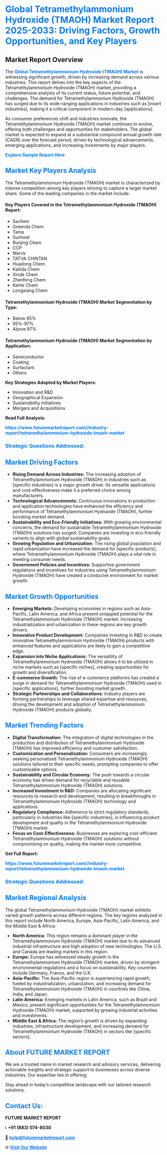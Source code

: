 <h1 style="color: #007BFF;">Global Tetramethylammonium Hydroxide (TMAOH) Market Report 2025-2033: Driving Factors, Growth Opportunities, and Key Players</h1>

<section id="overview">
<h2>Market Report Overview</h2>
<p>The <a href="https://www.futuremarketreport.com//industry-report/tetramethylammonium-hydroxide-tmaoh-market" style="color: #007BFF; text-decoration: none;"><strong>Global Tetramethylammonium Hydroxide (TMAOH) Market</strong></a> is witnessing significant growth, driven by increasing demand across various industries. This report delves into the key aspects of the Tetramethylammonium Hydroxide (TMAOH) market, providing a comprehensive analysis of its current status, future potential, and challenges. The demand for Tetramethylammonium Hydroxide (TMAOH) has surged due to its wide-ranging applications in industries such as [insert industries], making it a critical component in modern-day [applications].</p>
<p>As consumer preferences shift and industries innovate, the Tetramethylammonium Hydroxide (TMAOH) market continues to evolve, offering both challenges and opportunities for stakeholders. The global market is expected to expand at a substantial compound annual growth rate (CAGR) over the forecast period, driven by technological advancements, emerging applications, and increasing investments by major players.</p>
</section>

<section id="overview">
<p><a href="https://www.futuremarketreport.com//request-sample/reportId=52800" style="color: #007BFF; text-decoration: none;"><strong>Explore Sample Report Here</strong></a></p>
</section>

<section id="key-players">
<h2 style="color: #007BFF;">Market Key Players Analysis</h2>
<p>The Tetramethylammonium Hydroxide (TMAOH) market is characterized by intense competition among key players striving to capture a larger market share. Some of the leading companies in the market include:</p>
<h4>Key Players Covered in the Tetramethylammonium Hydroxide (TMAOH) Report:</h4>
<ul><li>Sachem</li><li>Greenda Chem</li><li>Tama</li><li>Sunheat</li><li>Runjing Chem</li><li>CCP</li><li>Merck</li><li>TATVA CHINTAN</li><li>Huadong Chem</li><li>Kailida Chem</li><li>Xinde Chem</li><li>Zhenfeng Chem</li><li>Kente Chem</li><li>Longxiang Chem</li></ul>
<h4>Tetramethylammonium Hydroxide (TMAOH) Market Segmentation by Type:</h4>
<ul><li>Below 95%</li><li>95%-97%</li><li>Above 97%</li></ul>

<h4>Tetramethylammonium Hydroxide (TMAOH) Market Segmentation by Application:</h4>
<ul><li>Semiconductor</li><li>Coating</li><li>Surfactant</li><li>Others</li></ul>
<p><strong>Key Strategies Adopted by Market Players:</strong></p>
<ul>
<li>Innovation and R&D</li>
<li>Geographical Expansion</li>
<li>Sustainability Initiatives</li>
<li>Mergers and Acquisitions</li>
</ul>
</section>

<section>
<p><strong>Read Full Analysis: </strong></p><a href="https://www.futuremarketreport.com//industry-report/tetramethylammonium-hydroxide-tmaoh-market" style="color: #007BFF; text-decoration: none;"><strong>https://www.futuremarketreport.com//industry-report/tetramethylammonium-hydroxide-tmaoh-market</strong></a>
<h3 style="color: #007BFF;">Strategic Questions Addressed:</h3>
</section>

<section id="driving-factors">
<h2 style="color: #007BFF;">Market Driving Factors</h2>
<ul>
<li><strong>Rising Demand Across Industries:</strong> The increasing adoption of Tetramethylammonium Hydroxide (TMAOH) in industries such as [specific industries] is a major growth driver. Its versatile applications and cost-effectiveness make it a preferred choice among manufacturers.</li>
<li><strong>Technological Advancements:</strong> Continuous innovations in production and application technologies have enhanced the efficiency and performance of Tetramethylammonium Hydroxide (TMAOH), further boosting market demand.</li>
<li><strong>Sustainability and Eco-Friendly Initiatives:</strong> With growing environmental concerns, the demand for sustainable Tetramethylammonium Hydroxide (TMAOH) solutions has surged. Companies are investing in eco-friendly variants to align with global sustainability goals.</li>
<li><strong>Growing Population and Urbanization:</strong> The rising global population and rapid urbanization have increased the demand for [specific products], where Tetramethylammonium Hydroxide (TMAOH) plays a vital role in meeting consumer needs.</li>
<li><strong>Government Policies and Incentives:</strong> Supportive government regulations and incentives for industries using Tetramethylammonium Hydroxide (TMAOH) have created a conducive environment for market growth.</li>
</ul>
</section>

<section id="growth-opportunities">
<h2 style="color: #007BFF;">Market Growth Opportunities</h2>
<ul>
<li><strong>Emerging Markets:</strong> Developing economies in regions such as Asia-Pacific, Latin America, and Africa present untapped potential for the Tetramethylammonium Hydroxide (TMAOH) market. Increasing industrialization and urbanization in these regions are key growth drivers.</li>
<li><strong>Innovative Product Development:</strong> Companies investing in R&D to create innovative Tetramethylammonium Hydroxide (TMAOH) products with enhanced features and applications are likely to gain a competitive edge.</li>
<li><strong>Expansion into Niche Applications:</strong> The versatility of Tetramethylammonium Hydroxide (TMAOH) allows it to be utilized in niche markets such as [specific niches], creating opportunities for growth and diversification.</li>
<li><strong>E-commerce Growth:</strong> The rise of e-commerce platforms has created a surge in demand for Tetramethylammonium Hydroxide (TMAOH) used in [specific applications], further boosting market growth.</li>
<li><strong>Strategic Partnerships and Collaborations:</strong> Industry players are forming partnerships to leverage shared expertise and resources, driving the development and adoption of Tetramethylammonium Hydroxide (TMAOH) products globally.</li>
</ul>
</section>

<section id="trending-factors">
<h2 style="color: #007BFF;">Market Trending Factors</h2>
<ul>
<li><strong>Digital Transformation:</strong> The integration of digital technologies in the production and distribution of Tetramethylammonium Hydroxide (TMAOH) has improved efficiency and customer satisfaction.</li>
<li><strong>Customization and Personalization:</strong> Consumers are increasingly seeking personalized Tetramethylammonium Hydroxide (TMAOH) solutions tailored to their specific needs, prompting companies to offer customizable options.</li>
<li><strong>Sustainability and Circular Economy:</strong> The push towards a circular economy has driven demand for recyclable and reusable Tetramethylammonium Hydroxide (TMAOH) solutions.</li>
<li><strong>Increased Investment in R&D:</strong> Companies are allocating significant resources to research and development, resulting in breakthroughs in Tetramethylammonium Hydroxide (TMAOH) technology and applications.</li>
<li><strong>Regulatory Compliance:</strong> Adherence to strict regulatory standards, particularly in industries like [specific industries], is influencing product development and quality in the Tetramethylammonium Hydroxide (TMAOH) market.</li>
<li><strong>Focus on Cost-Effectiveness:</strong> Businesses are exploring cost-efficient Tetramethylammonium Hydroxide (TMAOH) solutions without compromising on quality, making the market more competitive.</li>
</ul>
</section>

<section>
<p><strong>Get Full Report: </strong></p><a href="https://www.futuremarketreport.com//industry-report/tetramethylammonium-hydroxide-tmaoh-market" style="color: #007BFF; text-decoration: none;"><strong>https://www.futuremarketreport.com//industry-report/tetramethylammonium-hydroxide-tmaoh-market</strong></a>
<h3 style="color: #007BFF;">Strategic Questions Addressed:</h3>
</section>


<section id="regional-analysis">
<h2 style="color: #007BFF;">Market Regional Analysis</h2>
<p>The global Tetramethylammonium Hydroxide (TMAOH) market exhibits varied growth patterns across different regions. The key regions analyzed in this report include North America, Europe, Asia-Pacific, Latin America, and the Middle East & Africa:</p>
<ul>
<li><strong>North America:</strong> This region remains a dominant player in the Tetramethylammonium Hydroxide (TMAOH) market due to its advanced industrial infrastructure and high adoption of new technologies. The U.S. and Canada are leading markets in this region.</li>
<li><strong>Europe:</strong> Europe has witnessed steady growth in the Tetramethylammonium Hydroxide (TMAOH) market, driven by stringent environmental regulations and a focus on sustainability. Key countries include Germany, France, and the U.K.</li>
<li><strong>Asia-Pacific:</strong> The Asia-Pacific region is experiencing rapid growth, fueled by industrialization, urbanization, and increasing demand for Tetramethylammonium Hydroxide (TMAOH) in countries like China, India, and Japan.</li>
<li><strong>Latin America:</strong> Emerging markets in Latin America, such as Brazil and Mexico, present significant opportunities for the Tetramethylammonium Hydroxide (TMAOH) market, supported by growing industrial activities and investments.</li>
<li><strong>Middle East & Africa:</strong> The region’s growth is driven by expanding industries, infrastructure development, and increasing demand for Tetramethylammonium Hydroxide (TMAOH) in sectors like [specific sectors].</li>
</ul>
</section>

<footer>
<h2 style="color: #007BFF;">About FUTURE MARKET REPORT</h2>
<p>We are a trusted name in market research and advisory services, delivering actionable insights and strategic support to businesses across diverse industries. Our expertise lies in offering:</p>

<p>Stay ahead in today’s competitive landscape with our tailored research solutions.</p>

<h2 style="color: #007BFF;">Contact Us:</h2>
<p><strong>FUTURE MARKET REPORT</strong></p>
<p>📞 <strong>+91 (883) 074-8030</strong></p>
<p>📧 <strong><a href="mailto:help@futuremarketreport.com" style="color: #007BFF;">help@futuremarketreport.com</a></strong></p>
<p>🌐 <strong><a href="https://www.futuremarketreport.com/" style="color: #007BFF;">Visit Our Website</a></strong></p>
</footer>